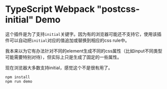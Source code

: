 TypeScript Webpack "postcss-initial" Demo
=========================================

这个插件是为了支持`initial`关键字。因为有的浏览器可能还不支持它，使用该插件可以自动把`initial`对应的值追加或替换到相应的css rule中。

我本来以为它有办法针对不同的element生成不同的css属性（比如input不同类型可能需要特别对待），但实际上只是生成了固定的一些属性。

现在浏览器大多数支持initial，感觉这个不是很有用了。

```
npm install
npm run demo
```
